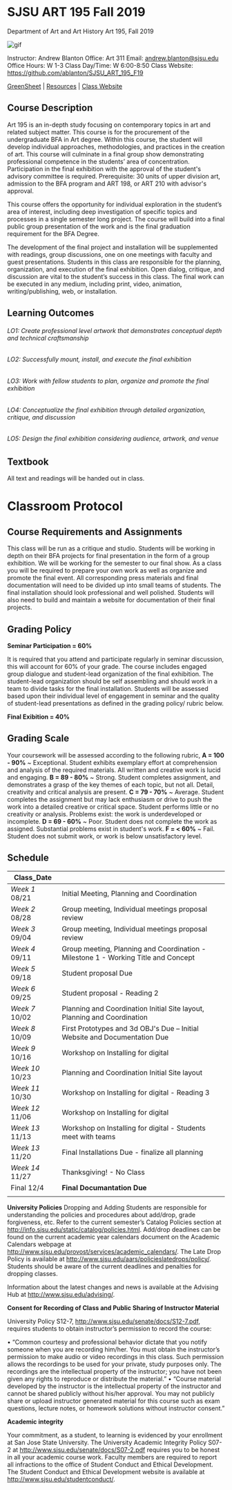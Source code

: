 **SJSU ART 195 Fall 2019**
======================
Department of Art and Art History
Art 195, Fall 2019

![gif](http://i.imgur.com/TuOehiT.gif)

Instructor: Andrew Blanton
Office: Art 311
Email: andrew.blanton@sjsu.edu
Office Hours: W 1-3
Class Day/Time: W 6:00-8:50
Class Website: https://github.com/ablanton/SJSU_ART_195_F19

[GreenSheet](https://github.com/ablanton/SJSU_ART_195_F19/blob/master/GREENSHEET.md)
| [Resources](https://github.com/ablanton/SJSU_ART_195_F19/blob/master/RESOURCES.md)
| [Class Website](https://github.com/ablanton/SJSU_ART_195_F19)

Course Description
------------------

Art 195 is an in-depth study focusing on contemporary topics in art and related subject matter. This course is for the procurement of the undergraduate BFA in Art degree. Within this course, the student will develop individual approaches, methodologies, and practices in the creation of art. This course will culminate in a final group show demonstrating professional competence in the students’ area of concentration. Participation in the final exhibition with the approval of the student's advisory committee is required. Prerequisite: 30 units of upper division art, admission to the BFA program and ART 198, or ART 210 with advisor's approval.

This course offers the opportunity for individual exploration in the student’s area of interest, including deep investigation of specific topics and processes in a single semester long project. The course will build into a final public group presentation of the work and is the final graduation requirement for the BFA Degree.

The development of the final project and installation will be supplemented with readings, group discussions, one on one meetings with faculty and guest presentations. Students in this class are responsible for the planning, organization, and execution of the final exhibition. Open dialog, critique, and discussion are vital to the student’s success in this class. The final work can be executed in any medium, including print, video, animation, writing/publishing, web, or installation.


Learning Outcomes
-----------------

###### LO1: Create professional level artwork that demonstrates conceptual depth and technical craftsmanship
###### LO2: Successfully mount, install, and execute the final exhibition 
###### LO3: Work with fellow students to plan, organize and promote the final exhibition
###### LO4: Conceptualize the final exhibition through detailed organization, critique, and discussion
###### LO5: Design the final exhibition considering audience, artwork, and venue

Textbook
--------

All text and readings will be handed out in class.

Classroom Protocol
==================

Course Requirements and Assignments
-----------------------------------

This class will be run as a critique and studio. Students will be working in depth on their BFA projects for final presentation in the form of a group exhibition. We will be working for the semester to our final show. As a class you will be required to prepare your own work as well as organize and promote the final event. All corresponding press materials and final documentation will need to be divided up into small teams of students. The final installation should look professional and well polished. Students will also need to build and maintain a website for documentation of their final projects.

Grading Policy
--------------

**Seminar Participation = 60%** 

It is required that you attend and participate regularly in seminar discussion, this will account for 60% of your grade. The course includes engaged group dialogue and student-lead organization of the final exhibition. The student-lead organization should be self assembling and should work in a team to divide tasks for the final installation. Students will be assessed based upon their individual level of engagement in seminar and the quality of student-lead presentations as defined in the grading policy/ rubric below.

**Final Exibition = 40%**

Grading Scale
-------------

Your coursework will be assessed according to the following rubric,
**A = 100 - 90%** ~ Exceptional. Student exhibits exemplary effort at comprehension and analysis of the required materials. All written and creative work is lucid and engaging.
**B = 89 - 80%** ~ Strong. Student completes assignment, and demonstrates a grasp of the key themes of each topic, but not all. Detail, creativity and critical analysis are present.
**C = 79 - 70%** ~ Average. Student completes the assignment but may lack enthusiasm or drive to push the work into a detailed creative or critical space. Student performs little or no creativity or analysis. Problems exist: the work is underdeveloped or incomplete.
**D = 69 - 60%** ~ Poor. Student does not complete the work as assigned. Substantial problems exist in student's work.
**F = < 60%** ~ Fail. Student does not submit work, or work is below unsatisfactory level.




Schedule
--------

| Class_Date          |                                                                                                                                                                        |
| ------------------- |----------------------------------------------------------------------------------------------------------------------------------------------------------------------|
| *Week 1* 08/21      | Initial Meeting, Planning and Coordination  |
| *Week 2* 08/28      | Group meeting, Individual meetings proposal review |
| *Week 3* 09/04      | Group meeting, Individual meetings proposal review |
| *Week 4* 09/11      | Group meeting, Planning and Coordination - Milestone 1 - Working Title and Concept |
| *Week 5* 09/18      | Student proposal Due |
| *Week 6* 09/25      | Student proposal - Reading 2  |
| *Week 7* 10/02      | Planning and Coordination Initial Site layout, Planning and Coordination |
| *Week 8* 10/09      | First Prototypes and 3d OBJ's Due – Initial Website and Documentation Due |
| *Week 9* 10/16      | Workshop on Installing for digital |
| *Week 10* 10/23     | Planning and Coordination Initial Site layout |
| *Week 11* 10/30     | Workshop on Installing for digital - Reading 3 |
| *Week 12* 11/06     | Workshop on Installing for digital |
| *Week 13* 11/13     | Workshop on Installing for digital - Students meet with teams |
| *Week 13* 11/20     | Final Installations Due - finalize all planning |
| *Week 14* 11/27     | Thanksgiving! - No Class |
| Final 12/4          | **Final Documantation Due** |
|                  |  |

**University Policies**
Dropping and Adding
Students are responsible for understanding the policies and procedures about add/drop, grade forgiveness, etc.  Refer to the current semester’s Catalog Policies section at http://info.sjsu.edu/static/catalog/policies.html.  Add/drop deadlines can be found on the current academic year calendars document on the Academic Calendars webpage at http://www.sjsu.edu/provost/services/academic_calendars/.  The Late Drop Policy is available at http://www.sjsu.edu/aars/policieslatedrops/policy/. Students should be aware of the current deadlines and penalties for dropping classes. 

Information about the latest changes and news is available at the Advising Hub at http://www.sjsu.edu/advising/.

**Consent for Recording of Class and Public Sharing of Instructor Material**

University Policy S12-7, http://www.sjsu.edu/senate/docs/S12-7.pdf, requires students to obtain instructor’s permission to record the course:

•	“Common courtesy and professional behavior dictate that you notify someone when you are recording him/her. You must obtain the instructor’s permission to make audio or video recordings in this class. Such permission allows the recordings to be used for your private, study purposes only. The recordings are the intellectual property of the instructor; you have not been given any rights to reproduce or distribute the material.” 
•	“Course material developed by the instructor is the intellectual property of the instructor and cannot be shared publicly without his/her approval. You may not publicly share or upload instructor generated material for this course such as exam questions, lecture notes, or homework solutions without instructor consent.”

**Academic integrity**

Your commitment, as a student, to learning is evidenced by your enrollment at San Jose State University.  The University Academic Integrity Policy S07-2 at http://www.sjsu.edu/senate/docs/S07-2.pdf requires you to be honest in all your academic course work. Faculty members are required to report all infractions to the office of Student Conduct and Ethical Development. The Student Conduct and Ethical Development website is available at http://www.sjsu.edu/studentconduct/. 

